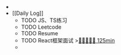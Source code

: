 -
- [[Daily Log]]
	- TODO JS、TS练习
	- TODO Leetcode
	- TODO Resume
	- TODO React框架面试 >[🍅🍅🍅🍅🍅 125min](#agenda-pomo://?t=f-1692239024018-1500%2Cf-1692248239407-1500%2Cf-1692250290899-1500%2Cf-1692251795091-1500%2Cf-1692255979755-1500)
	-